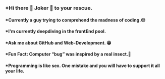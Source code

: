 ### *Hi there 👋 Joker 🤡 to your rescue.
#### *Currently a guy trying to comprehend the madness of coding.😒
#### *I'm currently deepdiving in the frontEnd pool.
#### *Ask me about GitHub and Web-Development. 😁
#### *Fun Fact: Computer “bug” was inspired by a real insect.🤯
#### *Programming is like sex. One mistake and you will have to support it all your life.



